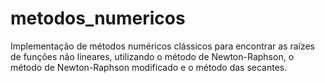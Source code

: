 # metodos_numericos
Implementação de métodos numéricos clássicos para encontrar as raízes de funções não lineares, utilizando o método de Newton-Raphson, o método de Newton-Raphson modificado e o método das secantes.
